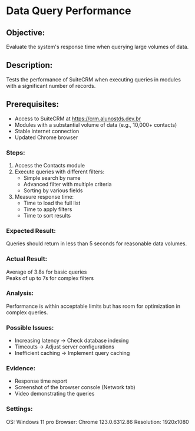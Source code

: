 # Data Query Performance  
## Objective:  
Evaluate the system's response time when querying large volumes of data.  

## Description:  
Tests the performance of SuiteCRM when executing queries in modules with a significant number of records.  

## Prerequisites:  
- Access to SuiteCRM at https://crm.alunostds.dev.br  
- Modules with a substantial volume of data (e.g., 10,000+ contacts)  
- Stable internet connection  
- Updated Chrome browser  

### Steps:  
1. Access the Contacts module  
2. Execute queries with different filters:  
   - Simple search by name  
   - Advanced filter with multiple criteria  
   - Sorting by various fields  
3. Measure response time:  
   - Time to load the full list  
   - Time to apply filters  
   - Time to sort results  

### Expected Result:  

Queries should return in less than 5 seconds for reasonable data volumes.  

### Actual Result:  

Average of 3.8s for basic queries  
Peaks of up to 7s for complex filters  

### Analysis:  

Performance is within acceptable limits but has room for optimization in complex queries.  

### Possible Issues:  
- Increasing latency → Check database indexing  
- Timeouts → Adjust server configurations  
- Inefficient caching → Implement query caching  

### Evidence:  
- Response time report  
- Screenshot of the browser console (Network tab)  
- Video demonstrating the queries  

### Settings:  
OS: Windows 11 pro
Browser: Chrome 123.0.6312.86
Resolution: 1920x1080